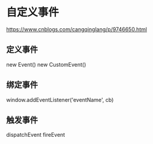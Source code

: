 # 自定义事件

https://www.cnblogs.com/cangqinglang/p/9746650.html

## 定义事件

new Event()
new CustomEvent()

## 绑定事件

window.addEventListener('eventName', cb)

## 触发事件

dispatchEvent
fireEvent